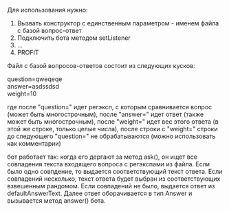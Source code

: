 ﻿Для использования нужно:

1) Вызвать конструктор с единственным параметром - именем файла с базой вопрос-ответ  
2) Подключить бота методом setListener  
3) ...  
4) PROFIT

Файл с базой вопросов-ответов состоит из следующих кусков:

question=qweqeqe  
answer=asdssdsd  
weight=10

где после "question=" идет регэксп, с которым сравнивается вопрос (может быть многострочным), 
после "answer=" идет ответ (также может быть многострочным), 
после "weight=" идет вес этого ответа (в этой же строке, только целые числа),
после строки с "weight=" строки до следующего "question=" не обрабатываются (можно использовать как комментарии)

бот работает так: когда его дергают за метод ask(), он ищет все совпадения текста входящего вопроса с регэкспами из файла. Если было одно совпдение, то выдается соответствующий текст ответа. Если совпадений несколько, текст ответа будет выбран из соответствующих взвешенным рандомом. Если совпадений не было, выдается ответ из defaultAnswerText. Далее ответ оборачивается в тип Answer и вызывается метод answer() бота.